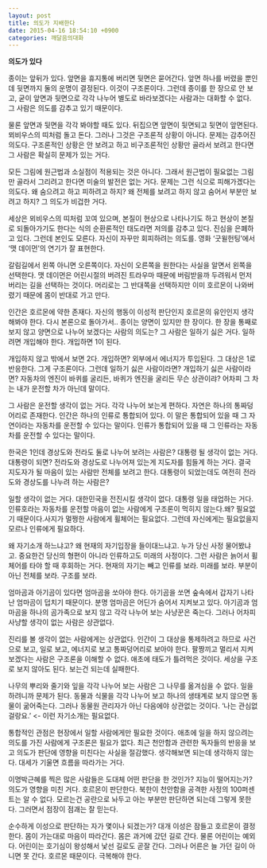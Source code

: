 ```yaml
---
layout: post
title: 의도가 지배한다
date: 2015-04-16 18:54:10 +0900
categories: 깨달음의대화
---
```

**의도가 있다** 

  


종이는 앞뒤가 있다. 앞면을 휴지통에 버리면 뒷면은 묻어간다. 앞면 하나를 버렸을 뿐인데 뒷면까지 둘의 운명이 결정된다. 이것이 구조론이다. 그런데 종이를 한 장으로 안 보고, 굳이 앞면과 뒷면으로 각각 나누어 별도로 바라보겠다는 사람과는 대화할 수 없다. 그 사람은 의도를 감추고 있기 때문이다. 

  


물론 앞면과 뒷면을 각각 봐야할 때도 있다. 뒤집으면 앞면이 뒷면되고 뒷면이 앞면된다. 뫼비우스의 띠처럼 돌고 돈다. 그러나 그것은 구조론적 상황이 아니다. 문제는 감추어진 의도다. 구조론적인 상황은 안 보려고 하고 비구조론적인 상황만 골라서 보려고 한다면 그 사람은 확실히 문제가 있는 거다. 

  


모든 그림에 원근법과 소실점이 적용되는 것은 아니다. 그래서 원근법이 필요없는 그림만 골라서 그리려고 한다면 미술의 발전은 없는 거다. 문제는 그런 식으로 피해가겠다는 의도다. 왜 숨으려고 하고 피하려고 하지? 왜 전체를 보려고 하지 않고 숨어서 부분만 보려고 하지? 그 의도가 비겁한 거다. 

  


세상은 뫼비우스의 띠처럼 꼬여 있으며, 본질이 현상으로 나타나기도 하고 현상이 본질로 되돌아가기도 한다는 식의 순환론적인 태도라면 저의를 감추고 있다. 진심을 은폐하고 있다. 그런데 본인도 모른다. 자신이 자꾸만 회피하려는 의도를. 영화 ‘굿윌헌팅’에서 ‘맷 데이먼’의 연기가 잘 표현한다. 

  


갈림길에서 왼쪽 아니면 오른쪽이다. 자신이 오른쪽을 원한다는 사실을 알면서 왼쪽을 선택한다. 맷 데이먼은 어린시절의 버려진 트라우마 때문에 버림받을까 두려워서 먼저 버리는 길을 선택하는 것이다. 머리로는 그 반대쪽을 선택하지만 이미 호르몬이 나와버렸기 때문에 몸이 반대로 가고 만다. 

  


인간은 호르몬에 약한 존재다. 자신의 행동이 이성적 판단인지 호르몬의 유인인지 생각해봐야 한다. 다시 본론으로 돌아가서.. 종이는 양면이 있지만 한 장이다. 한 장을 통째로 보지 않고 양면으로 나누어 보겠다는 사람의 의도는? 그 사람은 일하기 싫은 거다. 일하려면 개입해야 한다. 개입하면 1이 된다. 

  


개입하지 않고 밖에서 보면 2다. 개입하면? 외부에서 에너지가 투입된다. 그 대상은 1로 반응한다. 그게 구조론이다. 그런데 일하기 싫은 사람이라면? 개입하기 싫은 사람이라면? 자동차의 엔진이 바퀴를 굴리든, 바퀴가 엔진을 굴리든 무슨 상관이랴? 어차피 그 차는 내가 운전할 차가 아닌데 말이다. 

  


그 사람은 운전할 생각이 없는 거다. 각각 나누어 보는게 편하다. 자연은 하나의 통짜덩어리로 존재한다. 인간은 하나의 인류로 통합되어 있다. 이 말은 통합되어 있을 때 그 자연이라는 자동차를 운전할 수 있다는 말이다. 인류가 통합되어 있을 때 그 인류라는 자동차를 운전할 수 있다는 말이다. 

  


한국은 1인데 경상도와 전라도 둘로 나누어 보려는 사람은? 대통령 될 생각이 없는 거다. 대통령이 되면? 전라도와 경상도로 나누어져 있는게 지도자를 힘들게 하는 거다. 결국 지도자가 될 마음이 있는 사람만 전체를 보려고 한다. 대통령이 되었는데도 여전히 전라도와 경상도를 나누려 하는 사람은?

  


일할 생각이 없는 거다. 대한민국을 전진시킬 생각이 없다. 대통령 일을 태업하는 거다. 인류호라는 자동차를 운전할 마음이 없는 사람에게 구조론이 먹히지 않는다.왜? 필요없기 때문이다.사지가 멀쩡한 사람에게 휠체어는 필요없다. 그런데 자신에게는 필요없을지 모르나 인류에게 필요하다.

  


왜 자기소개 하느냐고? 왜 현재의 자기입장을 들이대느냐고. 누가 당신 사정 물어봤냐고. 중요한건 당신의 형편이 아니라 인류하고도 미래의 사정이다. 그런 사람은 늙어서 휠체어를 타야 할 때 후회하는 거다. 현재의 자기는 빼고 인류를 보라. 미래를 보라. 부분이 아닌 전체를 보라. 구조를 보라.

  


엄마곰과 아기곰이 있다면 엄마곰을 쏘아야 한다. 아기곰을 쏘면 숲속에서 갑자기 나타난 엄마곰이 덥치기 때문이다. 분명 엄마곰은 어딘가 숨어서 지켜보고 있다. 아기곰과 엄마곰을 하나의 곰가족으로 보지 않고 각각 나누어 보는 사냥꾼은 죽는다. 그러나 어차피 사냥할 생각이 없는 사람은 상관없다.

  


진리를 볼 생각이 없는 사람에게는 상관없다. 인간이 그 대상을 통제하려고 하므로 사건으로 보고, 일로 보고, 에너지로 보고 통짜덩어리로 보아야 한다. 팔짱끼고 멀리서 지켜보겠다는 사람은 구조론을 이해할 수 없다. 애초에 태도가 틀려먹은 것이다. 세상을 구조로 보지 않아도 된다. 보는건 되는데 실패한다.

  


나무의 뿌리와 줄기와 잎을 각각 나누어 보는 사람은 그 나무를 옮겨심을 수 없다. 일을 하려니까 문제가 된다. 동물과 식물을 각각 나누어 보고 하나의 생태계로 보지 않으면 동물이 굶어죽는다. 그러나 동물원 관리자가 아닌 다음에야 상관없는 것이다. ‘나는 관심없걸랑요.’ <- 이런 자기소개는 필요없다. 

  


통합적인 관점은 현장에서 일할 사람에게만 필요한 것이다. 애초에 일을 하지 않으려는 의도를 가진 사람에게 구조론은 필요가 없다. 최근 천안함과 관련한 독자들의 반응을 보고 의도가 판단에 영향을 미친다는 사실을 절감했다. 생각해보면 되는데 생각하지 않는다. 대세가 기울면 흐름을 따라가는 거다. 

  


이명박근혜를 찍은 많은 사람들은 도대체 어떤 판단을 한 것인가? 지능이 떨어지는가? 의도가 영향을 미친 거다. 호르몬이 판단한다. 북한이 천안함을 공격한 사정의 100퍼센트는 알 수 없다. 모르는건 공란으로 놔두고 아는 부분만 판단하면 되는데 그렇게 못한다. 그러면서 점장이 점괘는 잘 믿는다. 

  


순수하게 이성으로 판단하는 자가 몇이나 되겠는가? 대개 이성은 잠들고 호르몬이 결정한다. 몸이 가는대로 마음이 따라간다. 몸은 과거에 갔던 길로 간다. 물론 어린이는 예외다. 어린이는 호기심이 왕성해서 낯선 길로도 곧잘 간다. 그러나 어른은 늘 가던 길이 아니면 못 간다. 호르몬 때문이다. 극복해야 한다.
